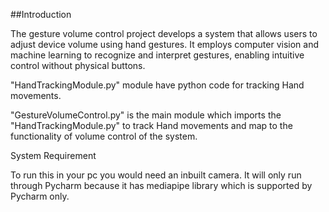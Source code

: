 ##Introduction

The gesture volume control project develops a system that allows users to adjust device volume using hand gestures. It employs computer vision and machine learning to recognize and interpret gestures, enabling intuitive control without physical buttons.


"HandTrackingModule.py" module have python code for tracking Hand movements.

"GestureVolumeControl.py" is the main module which imports the "HandTrackingModule.py" to track Hand movements and map to the functionality of volume control of the system.

System Requirement

To run this in your pc you would need an inbuilt camera.
It will only run through Pycharm because it has mediapipe library which is supported by Pycharm only.
